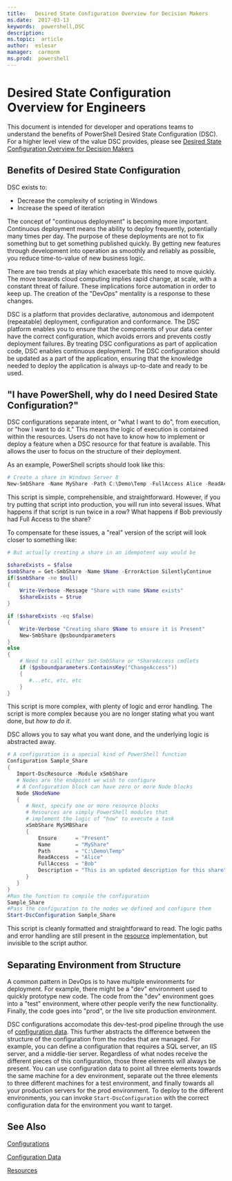 ```yaml
---
title:   Desired State Configuration Overview for Decision Makers 
ms.date:  2017-03-13
keywords:  powershell,DSC
description:  
ms.topic:  article
author:  eslesar
manager:  carmonm
ms.prod:  powershell
---
```


# Desired State Configuration Overview for Engineers #

This document is intended for developer and operations teams to understand the benefits of PowerShell Desired State Configuration (DSC).
For a higher level view of the value DSC provides, please see [Desired State Configuration Overview for Decision Makers](decisionMaker.md)

## Benefits of Desired State Configuration

DSC exists to:
- Decrease the complexity of scripting in Windows
- Increase the speed of iteration

The concept of "continuous deployment" is becoming more important. 
Continuous deployment means the ability to deploy frequently, potentially many times per day.
The purpose of these deployments are not to fix something but to get something published quickly.
By getting new features through development into operation as smoothly and reliably as possible, you reduce time-to-value of new business logic.

There are two trends at play which exacerbate this need to move quickly. 
The move towards cloud computing implies rapid change, at scale, with a constant threat of failure.
These implications force automation in order to keep up.
The creation of the "DevOps" mentality is a response to these changes. 


DSC is a platform that provides declarative, autonomous and idempotent (repeatable) deployment, configuration and conformance.
The DSC platform enables you to ensure that the components of your data center have the correct configuration, which avoids errors and prevents costly deployment failures.
By treating DSC configurations as part of application code, DSC enables continuous deployment.
The DSC configuration should be updated as a part of the application, ensuring that the knowledge needed to deploy the application is always up-to-date and ready to be used.


## "I have PowerShell, why do I need Desired State Configuration?"

DSC configurations separate intent, or "what I want to do", from execution, or "how I want to do it."
This means the logic of execution is contained within the resources.
Users do not have to know how to implement or deploy a feature when a DSC resource for that feature is available.
This allows the user to focus on the structure of their deployment.

As an example, PowerShell scripts should look like this:
```powershell
# Create a share in Windows Server 8
New-SmbShare -Name MyShare -Path C:\Demo\Temp -FullAccess Alice -ReadAccess Bob
```
This script is simple, comprehensible, and straightforward. 
However, if you try putting that script into production, you will run into several issues.
What happens if that script is run twice in a row?
What happens if Bob previously had Full Access to the share? 

To compensate for these issues, a "real" version of the script will look closer to something like:
```powershell
# But actually creating a share in an idempotent way would be

$shareExists = $false
$smbShare = Get-SmbShare -Name $Name -ErrorAction SilentlyContinue
if($smbShare -ne $null)
{
    Write-Verbose -Message "Share with name $Name exists"
    $shareExists = $true
}

if ($shareExists -eq $false)
{
    Write-Verbose "Creating share $Name to ensure it is Present"
    New-SmbShare @psboundparameters
}
else
{
    # Need to call either Set-SmbShare or *ShareAccess cmdlets
    if ($psboundparameters.ContainsKey("ChangeAccess"))
    {
       #...etc, etc, etc
    }
}
```

This script is more complex, with plenty of logic and error handling.
The script is more complex because you are no longer stating what you want done, but *how to do it*.

DSC allows you to say what you want done, and the underlying logic is abstracted away.

```powershell
# A configuration is a special kind of PowerShell function
Configuration Sample_Share
{
   Import-DscResource -Module xSmbShare
   # Nodes are the endpoint we wish to configure
   # A Configuration block can have zero or more Node blocks
   Node $NodeName
   {
      # Next, specify one or more resource blocks
	  # Resources are simply PowerShell modules that
      # implement the logic of "how" to execute a task
      xSmbShare MySMBShare
      {
          Ensure      = "Present" 
          Name        = "MyShare"
          Path        = "C:\Demo\Temp"  
          ReadAccess  = "Alice"
          FullAccess  = "Bob"
          Description = "This is an updated description for this share"
      }
   }
} 
#Run the function to compile the configuration
Sample_Share
#Pass the configuration to the nodes we defined and configure them
Start-DscConfiguration Sample_Share
```

This script is cleanly formatted and straightforward to read.
The logic paths and error handling are still present in the [resource](resources.md) implementation, but invisible to the script author. 



## Separating Environment from Structure

A common pattern in DevOps is to have multiple environments for deployment. 
For example, there might be a "dev" environment used to quickly prototype new code.
The code from the "dev" environment goes into a "test" environment, where other people verify the new functionality.
Finally, the code goes into "prod", or the live site production environment.

DSC configurations accomodate this dev-test-prod pipeline through the use of [configuration data](configData.md).
This further abstracts the difference between the structure of the configuration from the nodes that are managed.
For example, you can define a configuration that requires a SQL server, an IIS server, and a middle-tier server. 
Regardless of what nodes receive the different pieces of this configuration, those three elements will always be present.
You can use configuration data to point all three elements towards the same machine for a dev environment, separate out the three elements to three different machines for a test environment, and finally towards all your production servers for the prod environment.
To deploy to the different environments, you can invoke `Start-DscConfiguration` with the correct configuration data for the environment you want to target. 

## See Also

[Configurations](configurations.md)

[Configuration Data](configData.md)

[Resources](resources.md)
